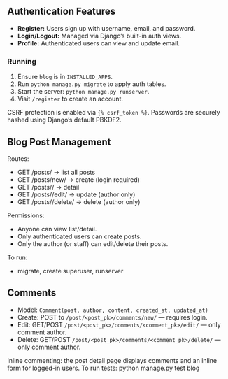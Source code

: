 ## Authentication Features
- **Register:** Users sign up with username, email, and password.
- **Login/Logout:** Managed via Django’s built-in auth views.
- **Profile:** Authenticated users can view and update email.

### Running
1. Ensure `blog` is in `INSTALLED_APPS`.
2. Run `python manage.py migrate` to apply auth tables.
3. Start the server: `python manage.py runserver`.
4. Visit `/register` to create an account.

CSRF protection is enabled via `{% csrf_token %}`.
Passwords are securely hashed using Django’s default PBKDF2.

## Blog Post Management

Routes:
- GET /posts/           -> list all posts
- GET /posts/new/       -> create (login required)
- GET /posts/<pk>/      -> detail
- GET /posts/<pk>/edit/ -> update (author only)
- GET /posts/<pk>/delete/ -> delete (author only)

Permissions:
- Anyone can view list/detail.
- Only authenticated users can create posts.
- Only the author (or staff) can edit/delete their posts.

To run:
- migrate, create superuser, runserver

## Comments

- Model: `Comment(post, author, content, created_at, updated_at)`
- Create: POST to `/post/<post_pk>/comments/new/` — requires login.
- Edit: GET/POST `/post/<post_pk>/comments/<comment_pk>/edit/` — only comment author.
- Delete: GET/POST `/post/<post_pk>/comments/<comment_pk>/delete/` — only comment author.

Inline commenting: the post detail page displays comments and an inline form for logged-in users.
To run tests:
    python manage.py test blog
